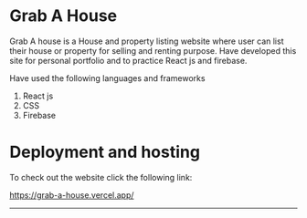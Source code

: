 
# Grab A House
Grab A house is a House and property listing website where user can list their house or property for selling and renting purpose. Have developed this site for personal portfolio and to practice React js and firebase.

Have used the following languages and frameworks
1. React js 
2. CSS
3. Firebase







# Deployment and hosting

To check out the website click the following link:


https://grab-a-house.vercel.app/

----------------------------------------------------

